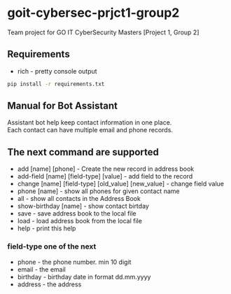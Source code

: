 # goit-cybersec-prjct1-group2

Team project for GO IT CyberSecurity Masters [Project 1, Group 2]

## Requirements

* rich - pretty console output

```bash
pip install -r requirements.txt
```

## Manual for Bot Assistant

Assistant bot help keep contact information in one place.  
Each contact can have multiple email and phone records.

## The next command are supported

* add [name] [phone] - Create the new record in address book
* add-field [name] [field-type] [value] - add field to the record
* change [name] [field-type] [old_value] [new_value] - change field value
* phone [name] - show all phones for given contact name
* all - show all contacts in the Address Book
* show-birthday [name] - show contact birtday
* save - save address book to the local file
* load - load address book from the local file
* help - print this help

### field-type one of the next

* phone - the phone number. min 10 digit
* email - the email
* birthday - birthday date in format dd.mm.yyyy
* address - the address
